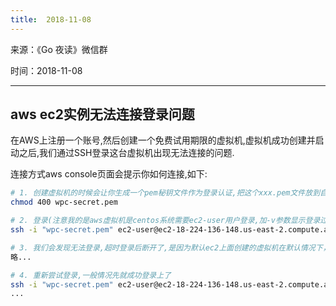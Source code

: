 ```yaml
---
title:  2018-11-08
---
```

来源：《Go 夜读》微信群

时间：2018-11-08

---

## aws ec2实例无法连接登录问题

在AWS上注册一个账号,然后创建一个免费试用期限的虚拟机,虚拟机成功创建并启动之后,我们通过SSH登录这台虚拟机出现无法连接的问题.

连接方式aws console页面会提示你如何连接,如下:

```bash
# 1. 创建虚拟机的时候会让你生成一个pem秘钥文件作为登录认证,把这个xxx.pem文件放到自己的机器上并设置400权限
chmod 400 wpc-secret.pem

# 2. 登录(注意我的是aws虚拟机是centos系统需要ec2-user用户登录,加-v参数显示登录过程详细信息)
ssh -i "wpc-secret.pem" ec2-user@ec2-18-224-136-148.us-east-2.compute.amazonaws.com -v

# 3. 我们会发现无法登录,超时登录后断开了,是因为默认ec2上面创建的虚拟机在默认情况下，默认安全组不允许传入SSH流量。所以你需要在ec2 console中的左侧菜单栏找到安全组然后添加SSH类型的入站和出站规则即可
略...

# 4. 重新尝试登录,一般情况先就成功登录上了
ssh -i "wpc-secret.pem" ec2-user@ec2-18-224-136-148.us-east-2.compute.amazonaws.com -v
...
```
